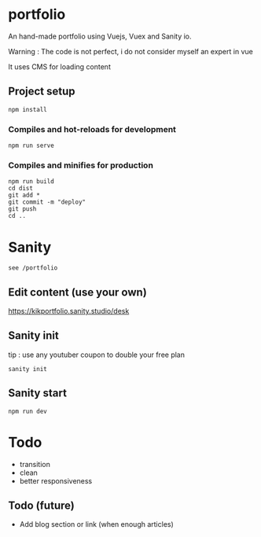 # portfolio

An hand-made portfolio using Vuejs, Vuex and Sanity io.

Warning : The code is not perfect, i do not consider myself an expert in vue

It uses CMS for loading content

## Project setup
```
npm install
```

### Compiles and hot-reloads for development
```
npm run serve
```

### Compiles and minifies for production
```
npm run build
cd dist
git add *
git commit -m "deploy"
git push
cd ..
```

# Sanity

```
see /portfolio
```

## Edit content (use your own)

https://kikportfolio.sanity.studio/desk

## Sanity init

tip : use any youtuber coupon to double your free plan
```
sanity init
```

## Sanity start

```
npm run dev
```

# Todo
- transition
- clean
- better responsiveness

## Todo (future)

- Add blog section or link (when enough articles)
